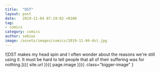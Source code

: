 ```yaml
---
title:  "DST"
layout: post
date:   2019-11-04 07:19:02 +0100
tag:
- comics
category: comics
author: sebiwi
image: /assets/images/comics/2019-11-04-dst.jpg
---
```


![DST makes my head spin and I often wonder about the reasons we're still using it. It must be hard to tell people that all of their suffering was for nothing.]({{ site.url }}{{ page.image }}){: class="bigger-image" }
